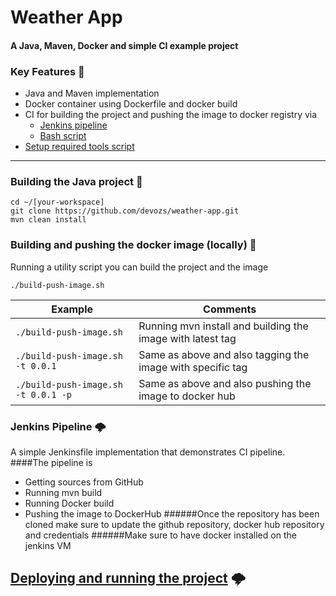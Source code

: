 # Weather App
#### A Java, Maven, Docker and simple CI example project

### Key Features 🔑

- Java and Maven implementation
- Docker container using Dockerfile and docker build
- CI for building the project and pushing the image to docker registry via 
  - [Jenkins pipeline](https://github.com/devozs/weather-app/blob/dev/Jenkinsfile)
  - [Bash script](https://github.com/devozs/weather-app/blob/dev/build-push-image.sh)
- [Setup required tools script](https://github.com/devozs/weather-app/blob/dev/setup-prerequisites.sh)

---

### Building the Java project 🚪

    cd ~/[your-workspace]
    git clone https://github.com/devozs/weather-app.git
    mvn clean install

### Building and pushing the docker image (locally) 🚪
Running a utility script you can build the project and the image
```shell
./build-push-image.sh
```
| Example                                 | Comments           
| ----------------------------------------|-----------------------------------------------------------------------|
| ```./build-push-image.sh```             | Running mvn install and building the image with latest tag
| ```./build-push-image.sh -t 0.0.1```    | Same as above and also tagging the image with specific tag
| ```./build-push-image.sh -t 0.0.1 -p``` | Same as above and also pushing the image to docker hub

### Jenkins Pipeline 🌩️
A simple Jenkinsfile implementation that demonstrates CI pipeline.
####The pipeline is
- Getting sources from GitHub
- Running  mvn build
- Running Docker build
- Pushing the image to DockerHub
######Once the repository has been cloned make sure to update the github repository, docker hub repository and credentials
######Make sure to have docker installed on the jenkins VM

## [Deploying and running the project](https://www.google.com) 🌩️